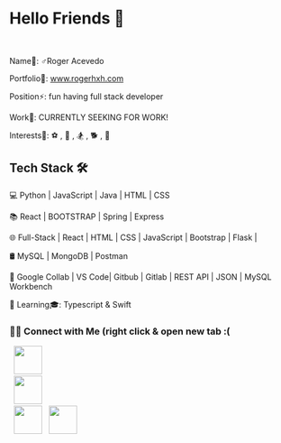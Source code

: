 <h1> Hello Friends 🧌 </h1>
</br>

Name🧟‍: ♂️Roger Acevedo

Portfolio💼: www.rogerhxh.com

Position⚡️: fun having full stack developer

Work🧳: CURRENTLY SEEKING FOR WORK! 

Interests🧙: ⚽️ , 🥾 , 🏂 , 🐕 , 📖 

<h2>  Tech Stack 🛠 </h2>

💻   Python | JavaScript | Java | HTML | CSS

📚    React | BOOTSTRAP | Spring | Express

🌐   Full-Stack | React | HTML | CSS | JavaScript | Bootstrap | Flask | 

🛢   MySQL | MongoDB | Postman

🔧   Google Collab  | VS Code| Gitbub | Gitlab | REST API | JSON | MySQL Workbench

📖   Learning🎓: Typescript & Swift


 <h3> 🤝🏻 Connect with Me (right click & open new tab :( </h3>

<p align="center">

&nbsp; <a href="https://twitter.com/Rogerhxh" target="_blank" rel="noopener noreferrer"><img src="https://img.icons8.com/plasticine/100/000000/twitter.png" width="50" /></a>  
&nbsp; <a href="https://www.instagram.com/rogervendetta/" target="_blank" rel="noopener noreferrer"><img src="https://img.icons8.com/plasticine/100/000000/instagram-new.png" width="50" /></a>  
&nbsp; <a href="https://www.linkedin.com/in/roger-acevedo-9b57bb1aa/" target="_blank" rel="noopener noreferrer"><img src="https://img.icons8.com/plasticine/100/000000/linkedin.png" width="50" /></a>
&nbsp; <a href="mailto:rogeracevedocreate@gmail.com" target="_blank" rel="noopener noreferrer"><img src="https://img.icons8.com/plasticine/100/000000/gmail.png"  width="50" /></a>
</p>


